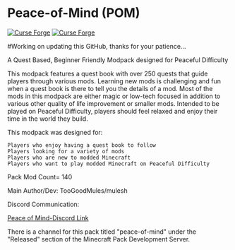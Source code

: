 # Peace-of-Mind (POM)
[![Curse Forge](http://cf.way2muchnoise.eu/full_peace-of-mind_downloads.svg)](https://www.curseforge.com/minecraft/modpacks/peace-of-mind)  [![Curse Forge](http://cf.way2muchnoise.eu/versions/peace-of-mind.svg)](https://www.curseforge.com/minecraft/modpacks/peace-of-mind)

#Working on updating this GitHub, thanks for your patience...

A Quest Based, Beginner Friendly Modpack designed for Peaceful Difficulty

This modpack features a quest book with over 250 quests that guide players through various mods. Learning new mods is challenging and fun when a quest book is there to tell you the details of a mod. Most of the mods in this modpack are either magic or low-tech focused in addition to various other quality of life improvement or smaller mods. Intended to be played on Peaceful Difficulty, players should feel relaxed and enjoy their time in the world they build. 

This modpack was designed for:

    Players who enjoy having a quest book to follow
    Players looking for a variety of mods
    Players who are new to modded Minecraft
    Players who want to play modded Minecraft on Peaceful Difficulty

Pack Mod Count= 140

Main Author/Dev: TooGoodMules/mulesh

Discord Communication:

<a href="http://discord.gg/Y2XwGKE">Peace of Mind-Discord Link</a>

There is a channel for this pack titled "peace-of-mind" under the "Released" section of the Minecraft Pack Development Server.


